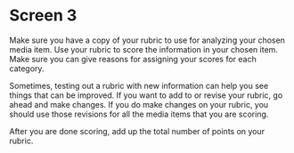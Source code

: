 # Screen 3

Make sure you have a copy of your rubric to use for analyzing your chosen media item. Use your rubric to score the information in your chosen item. Make sure you can give reasons for assigning your scores for each category. 

Sometimes, testing out a rubric with new information can help you see things that can be improved. If you want to add to or revise your rubric, go ahead and make changes. If you do make changes on your rubric, you should use those revisions for all the media items that you are scoring. 

After you are done scoring, add up the total number of points on your rubric. 